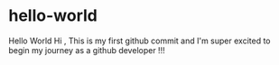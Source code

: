 # hello-world
Hello World
Hi , This is my first github commit and I'm super excited to begin my journey as a github developer !!!

